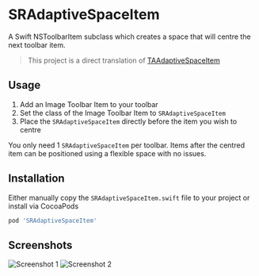 # SRAdaptiveSpaceItem
A Swift NSToolbarItem subclass which creates a space that will centre the next toolbar item.

> This project is a direct translation of [TAAdaptiveSpaceItem](https://github.com/timothyarmes/TAAdaptiveSpaceItem)

## Usage

1. Add an Image Toolbar Item to your toolbar
2. Set the class of the Image Toolbar Item to `SRAdaptiveSpaceItem`
3. Place the `SRAdaptiveSpaceItem` directly before the item you wish to centre

You only need 1 `SRAdaptiveSpaceItem` per toolbar. Items after the centred item can be positioned using a flexible space with no issues.

## Installation

Either manually copy the `SRAdaptiveSpaceItem.swift` file to your project or install via CocoaPods

````ruby
pod 'SRAdaptiveSpaceItem'
````

## Screenshots

![Screenshot 1](https://github.com/steve228uk/SRAdaptiveSpaceItem/blob/master/Screenshots/screenshot-1.png)
![Screenshot 2](https://github.com/steve228uk/SRAdaptiveSpaceItem/blob/master/Screenshots/screenshot-2.png)
